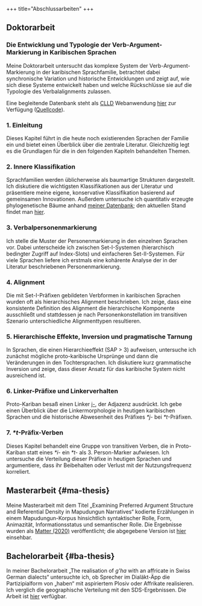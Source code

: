 +++
title="Abschlussarbeiten"
+++

## Doktorarbeit

### Die Entwicklung und Typologie der Verb-Argument-Markierung in Karibischen Sprachen

Meine Doktorarbeit untersucht das komplexe System der Verb-Argument-Markierung in der karibischen Sprachfamilie, betrachtet dabei synchronische Variation und historische Entwicklungen und zeigt auf, wie sich diese Systeme entwickelt haben und welche Rückschlüsse sie auf die Typologie des Verbalalignments zulassen.

Eine begleitende Datenbank steht als [CLLD](https://clld.org/) Webanwendung [hier](https://cariban.clld.org/) zur Verfügung ([Quellcode](https://github.com/clld/cariban)).

### 1. Einleitung
Dieses Kapitel führt in die heute noch existierenden Sprachen der Familie ein und bietet einen Überblick über die zentrale Literatur. Gleichzeitig legt es die Grundlagen für die in den folgenden Kapiteln behandelten Themen.

### 2. Innere Klassifikation
Sprachfamilien werden üblicherweise als baumartige Strukturen dargestellt. Ich diskutiere die wichtigsten Klassifikationen aus der Literatur und präsentiere meine eigene, konservative Klassifikation basierend auf gemeinsamen Innovationen. Außerdem untersuche ich quantitativ erzeugte phylogenetische Bäume anhand [meiner Datenbank](https://cariban.clld.org); den aktuellen Stand findet man [hier](https://gitlab.com/florianmatter/cariban_phylo/).

### 3. Verbalpersonenmarkierung
Ich stelle die Muster der Personenmarkierung in den einzelnen Sprachen vor. Dabei unterscheide ich zwischen Set-I-Systemen (hierarchisch bedingter Zugriff auf Index-Slots) und einfacheren Set-II-Systemen. Für viele Sprachen liefere ich erstmals eine kohärente Analyse der in der Literatur beschriebenen Personenmarkierung.

### 4. Alignment
Die mit Set-I-Präfixen gebildeten Verbformen in karibischen Sprachen wurden oft als hierarchisches Alignment beschrieben. Ich zeige, dass eine konsistente Definition des Alignment die hierarchische Komponente ausschließt und stattdessen je nach Personenkonstellation im transitiven Szenario unterschiedliche Alignmenttypen resultieren.

### 5. Hierarchische Effekte, Inversion und pragmatische Tarnung
In Sprachen, die einen Hierarchieeffekt (SAP > 3) aufweisen, untersuche ich zunächst mögliche proto-karibische Ursprünge und dann die Veränderungen in den Tochtersprachen. Ich diskutiere kurz grammatische Inversion und zeige, dass dieser Ansatz für das karibische System nicht ausreichend ist.

### 6. Linker-Präfixe und Linkerverhalten
Proto-Kariban besaß einen Linker [j-](https://cariban.clld.org/cognateset/link), der Adjazenz ausdrückt. Ich gebe einen Überblick über die Linkermorphologie in heutigen karibischen Sprachen und die historische Abwesenheit des Präfixes *\*j-* bei *\*t*-Präfixen.

### 7. *\*t*-Präfix-Verben
Dieses Kapitel behandelt eine Gruppe von transitiven Verben, die in Proto-Kariban statt eines *\*i-* ein *\*t-* als 3. Person-Marker aufwiesen. Ich untersuche die Verteilung dieser Präfixe in heutigen Sprachen und argumentiere, dass ihr Beibehalten oder Verlust mit der Nutzungsfrequenz korreliert.

## Masterarbeit {#ma-thesis}

Meine Masterarbeit mit dem Titel „Examining Preferred Argument Structure and Referential Density in Mapudungun Narratives“ kodierte Erzählungen in einem Mapudungun-Korpus hinsichtlich syntaktischer Rolle, Form, Animazität, Informationsstatus und semantischer Rolle. Die Ergebnisse wurden als [Matter (2020)](https://doi.org/10.1086/705754) veröffentlicht; die abgegebene Version ist [hier](/pdfs/MA_Matter.pdf) einsehbar.

## Bachelorarbeit {#ba-thesis}

In meiner Bachelorarbeit „The realisation of *g'ha* with an affricate in Swiss German dialects“ untersuchte ich, ob Sprecher im Dialäkt-Äpp die Partizipialform von „haben“ mit aspiriertem Plosiv oder Affrikate realisieren. Ich verglich die geographische Verteilung mit den SDS-Ergebnissen. Die Arbeit ist [hier](/pdfs/BA_Matter.pdf) verfügbar.
